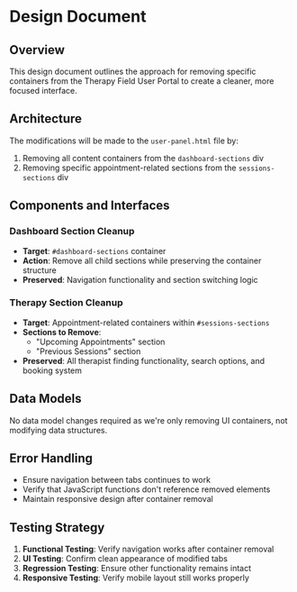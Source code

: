 # Design Document

## Overview

This design document outlines the approach for removing specific containers from the Therapy Field User Portal to create a cleaner, more focused interface.

## Architecture

The modifications will be made to the `user-panel.html` file by:
1. Removing all content containers from the `dashboard-sections` div
2. Removing specific appointment-related sections from the `sessions-sections` div

## Components and Interfaces

### Dashboard Section Cleanup
- **Target**: `#dashboard-sections` container
- **Action**: Remove all child sections while preserving the container structure
- **Preserved**: Navigation functionality and section switching logic

### Therapy Section Cleanup  
- **Target**: Appointment-related containers within `#sessions-sections`
- **Sections to Remove**:
  - "Upcoming Appointments" section
  - "Previous Sessions" section
- **Preserved**: All therapist finding functionality, search options, and booking system

## Data Models

No data model changes required as we're only removing UI containers, not modifying data structures.

## Error Handling

- Ensure navigation between tabs continues to work
- Verify that JavaScript functions don't reference removed elements
- Maintain responsive design after container removal

## Testing Strategy

1. **Functional Testing**: Verify navigation works after container removal
2. **UI Testing**: Confirm clean appearance of modified tabs
3. **Regression Testing**: Ensure other functionality remains intact
4. **Responsive Testing**: Verify mobile layout still works properly